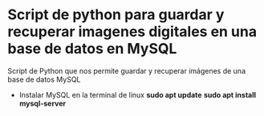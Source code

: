 # Script de python para guardar y recuperar imagenes digitales en una base de datos en MySQL 
 Script de Python que nos permite guardar y recuperar imágenes de una base de datos MySQL

 - Instalar MySQL en la terminal de linux
   __sudo apt update__
**sudo apt install mysql-server**
